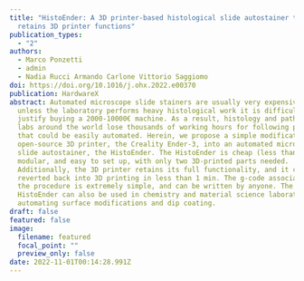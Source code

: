```yaml
---
title: "HistoEnder: A 3D printer-based histological slide autostainer that
  retains 3D printer functions"
publication_types:
  - "2"
authors:
  - Marco Ponzetti
  - admin
  - Nadia Rucci Armando Carlone Vittorio Saggiomo
doi: https://doi.org/10.1016/j.ohx.2022.e00370
publication: HardwareX
abstract: Automated microscope slide stainers are usually very expensive and
  unless the laboratory performs heavy histological work it is difficult to
  justify buying a 2000-10000€ machine. As a result, histology and pathology
  labs around the world lose thousands of working hours for following procedures
  that could be easily automated. Herein, we propose a simple modification of an
  open-source 3D printer, the Creality Ender-3, into an automated microscope
  slide autostainer, the HistoEnder. The HistoEnder is cheap (less than 200€),
  modular, and easy to set up, with only two 3D-printed parts needed.
  Additionally, the 3D printer retains its full functionality, and it can be
  reverted back into 3D printing in less than 1 min. The g-code associated with
  the procedure is extremely simple, and can be written by anyone. The
  HistoEnder can also be used in chemistry and material science laboratories for
  automating surface modifications and dip coating.
draft: false
featured: false
image:
  filename: featured
  focal_point: ""
  preview_only: false
date: 2022-11-01T00:14:28.991Z
---
```

